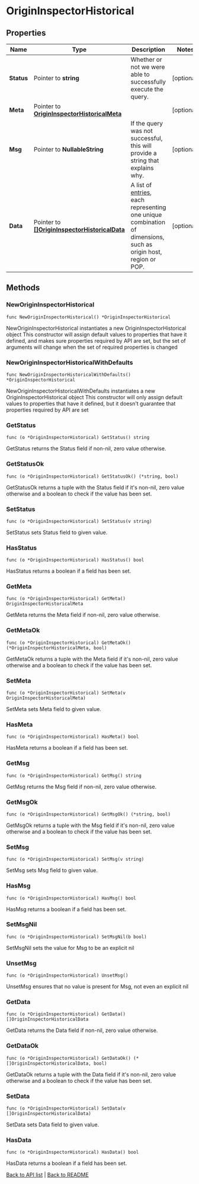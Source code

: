 # OriginInspectorHistorical

## Properties

Name | Type | Description | Notes
------------ | ------------- | ------------- | -------------
**Status** | Pointer to **string** | Whether or not we were able to successfully execute the query. | [optional] 
**Meta** | Pointer to [**OriginInspectorHistoricalMeta**](OriginInspectorHistoricalMeta.md) |  | [optional] 
**Msg** | Pointer to **NullableString** | If the query was not successful, this will provide a string that explains why. | [optional] 
**Data** | Pointer to [**[]OriginInspectorHistoricalData**](OriginInspectorHistoricalData.md) | A list of [entries](#entry-data-model), each representing one unique combination of dimensions, such as origin host, region or POP. | [optional] 

## Methods

### NewOriginInspectorHistorical

`func NewOriginInspectorHistorical() *OriginInspectorHistorical`

NewOriginInspectorHistorical instantiates a new OriginInspectorHistorical object
This constructor will assign default values to properties that have it defined,
and makes sure properties required by API are set, but the set of arguments
will change when the set of required properties is changed

### NewOriginInspectorHistoricalWithDefaults

`func NewOriginInspectorHistoricalWithDefaults() *OriginInspectorHistorical`

NewOriginInspectorHistoricalWithDefaults instantiates a new OriginInspectorHistorical object
This constructor will only assign default values to properties that have it defined,
but it doesn't guarantee that properties required by API are set

### GetStatus

`func (o *OriginInspectorHistorical) GetStatus() string`

GetStatus returns the Status field if non-nil, zero value otherwise.

### GetStatusOk

`func (o *OriginInspectorHistorical) GetStatusOk() (*string, bool)`

GetStatusOk returns a tuple with the Status field if it's non-nil, zero value otherwise
and a boolean to check if the value has been set.

### SetStatus

`func (o *OriginInspectorHistorical) SetStatus(v string)`

SetStatus sets Status field to given value.

### HasStatus

`func (o *OriginInspectorHistorical) HasStatus() bool`

HasStatus returns a boolean if a field has been set.

### GetMeta

`func (o *OriginInspectorHistorical) GetMeta() OriginInspectorHistoricalMeta`

GetMeta returns the Meta field if non-nil, zero value otherwise.

### GetMetaOk

`func (o *OriginInspectorHistorical) GetMetaOk() (*OriginInspectorHistoricalMeta, bool)`

GetMetaOk returns a tuple with the Meta field if it's non-nil, zero value otherwise
and a boolean to check if the value has been set.

### SetMeta

`func (o *OriginInspectorHistorical) SetMeta(v OriginInspectorHistoricalMeta)`

SetMeta sets Meta field to given value.

### HasMeta

`func (o *OriginInspectorHistorical) HasMeta() bool`

HasMeta returns a boolean if a field has been set.

### GetMsg

`func (o *OriginInspectorHistorical) GetMsg() string`

GetMsg returns the Msg field if non-nil, zero value otherwise.

### GetMsgOk

`func (o *OriginInspectorHistorical) GetMsgOk() (*string, bool)`

GetMsgOk returns a tuple with the Msg field if it's non-nil, zero value otherwise
and a boolean to check if the value has been set.

### SetMsg

`func (o *OriginInspectorHistorical) SetMsg(v string)`

SetMsg sets Msg field to given value.

### HasMsg

`func (o *OriginInspectorHistorical) HasMsg() bool`

HasMsg returns a boolean if a field has been set.

### SetMsgNil

`func (o *OriginInspectorHistorical) SetMsgNil(b bool)`

 SetMsgNil sets the value for Msg to be an explicit nil

### UnsetMsg
`func (o *OriginInspectorHistorical) UnsetMsg()`

UnsetMsg ensures that no value is present for Msg, not even an explicit nil
### GetData

`func (o *OriginInspectorHistorical) GetData() []OriginInspectorHistoricalData`

GetData returns the Data field if non-nil, zero value otherwise.

### GetDataOk

`func (o *OriginInspectorHistorical) GetDataOk() (*[]OriginInspectorHistoricalData, bool)`

GetDataOk returns a tuple with the Data field if it's non-nil, zero value otherwise
and a boolean to check if the value has been set.

### SetData

`func (o *OriginInspectorHistorical) SetData(v []OriginInspectorHistoricalData)`

SetData sets Data field to given value.

### HasData

`func (o *OriginInspectorHistorical) HasData() bool`

HasData returns a boolean if a field has been set.


[Back to API list](../README.md#documentation-for-api-endpoints) | [Back to README](../README.md)


